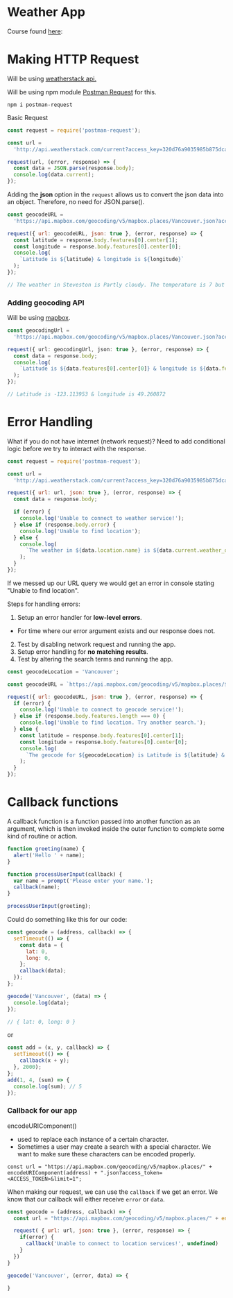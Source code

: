 # Weather App

Course found [here](https://www.udemy.com/course/the-complete-nodejs-developer-course-2):

# Making HTTP Request

Will be using [weatherstack api.](https://weatherstack.com/documentation)

Will be using npm module [Postman Request](https://www.npmjs.com/package/postman-request) for this.
```
npm i postman-request
```

Basic Request
```js
const request = require('postman-request');

const url =
  'http://api.weatherstack.com/current?access_key=320d76a9035985b875dca26811572be4&query=49.1665025,-123.1924007';

request(url, (error, response) => {
  const data = JSON.parse(response.body);
  console.log(data.current);
});
```

Adding the **json** option in the `request` allows us to convert the json data into an object. Therefore, no need for JSON.parse().

```js
const geocodeURL =
  'https://api.mapbox.com/geocoding/v5/mapbox.places/Vancouver.json?access_token=pk.eyJ1IjoiY3VydGlzd2FyY3VwIiwiYSI6ImNsMGp5b3c1MDBoYzIzcGtjMG0ydHgwZXYifQ.UUL9qMMMqC7XezgJIGqdNg&limit=1';

request({ url: geocodeURL, json: true }, (error, response) => {
  const latitude = response.body.features[0].center[1];
  const longitude = response.body.features[0].center[0];
  console.log(
    `Latitude is ${latitude} & longitude is ${longitude}`
  );
});

// The weather in Steveston is Partly cloudy. The temperature is 7 but feels like 5.
```

### Adding geocoding API

Will be using [mapbox](https://docs.mapbox.com/api/search/geocoding/).

```ts
const geocodingUrl =
  'https://api.mapbox.com/geocoding/v5/mapbox.places/Vancouver.json?access_token=pk.eyJ1IjoiY3VydGlzd2FyY3VwIiwiYSI6ImNsMGp5b3c1MDBoYzIzcGtjMG0ydHgwZXYifQ.UUL9qMMMqC7XezgJIGqdNg&limit=1';

request({ url: geocodingUrl, json: true }, (error, response) => {
  const data = response.body;
  console.log(
    `Latitude is ${data.features[0].center[0]} & longitude is ${data.features[0].center[1]}`
  );
});

// Latitude is -123.113953 & longitude is 49.260872
```

# Error Handling

What if you do not have internet (network request)? Need to add conditional logic before we try to interact with the response. 

```js
const request = require('postman-request');

const url =
  'http://api.weatherstack.com/current?access_key=320d76a9035985b875dca26811572be4&query=49.1665025,-123.1924007&units=m';

request({ url: url, json: true }, (error, response) => {
  const data = response.body;

  if (error) {
    console.log('Unable to connect to weather service!');
  } else if (response.body.error) {
    console.log('Unable to find location');
  } else {
    console.log(
      `The weather in ${data.location.name} is ${data.current.weather_descriptions}. The temperature is ${data.current.temperature} but feels like ${data.current.feelslike}.`
    );
  }
});
```
If we messed up our URL query we would get an error in console stating "Unable to find location".

Steps for handling errors:
1. Setup an error handler for **low-level errors**.
  - For time where our error argument exists and our response does not.
2. Test by disabling network request and running the app.
3. Setup error handling for **no matching results**.
4. Test by altering the search terms and running the app.

```js
const geocodeLocation = 'Vancouver';

const geocodeURL = `https://api.mapbox.com/geocoding/v5/mapbox.places/${geocodeLocation}.json?access_token=pk.eyJ1IjoiY3VydGlzd2FyY3VwIiwiYSI6ImNsMGp5b3c1MDBoYzIzcGtjMG0ydHgwZXYifQ.UUL9qMMMqC7XezgJIGqdNg&limit=1`;

request({ url: geocodeURL, json: true }, (error, response) => {
  if (error) {
    console.log('Unable to connect to geocode service!');
  } else if (response.body.features.length === 0) {
    console.log('Unable to find location. Try another search.');
  } else {
    const latitude = response.body.features[0].center[1];
    const longitude = response.body.features[0].center[0];
    console.log(
      `The geocode for ${geocodeLocation} is Latitude is ${latitude} & longitude is ${longitude}`
    );
  }
});
```

# Callback functions

A callback function is a function passed into another function as an argument, which is then invoked inside the outer function to complete some kind of routine or action.

```js
function greeting(name) {
  alert('Hello ' + name);
}

function processUserInput(callback) {
  var name = prompt('Please enter your name.');
  callback(name);
}

processUserInput(greeting);
```

Could do something like this for our code:
```js
const geocode = (address, callback) => {
  setTimeout(() => {
    const data = {
      lat: 0,
      long: 0,
    };
    callback(data);
  });
};

geocode('Vancouver', (data) => {
  console.log(data);
});

// { lat: 0, long: 0 }
```
or
```js
const add = (x, y, callback) => {
  setTimeout(() => {
    callback(x + y);
  }, 2000);
};
add(1, 4, (sum) => {
  console.log(sum); // 5
});
```

### Callback for our app

encodeURIComponent()
- used to replace each instance of a certain character.
- Sometimes a user may create a search with a special character. We want to make sure these characters can be encoded properly. 

`const url = "https://api.mapbox.com/geocoding/v5/mapbox.places/" + encodeURIComponent(address) + ".json?access_token=<ACCESS_TOKEN>&limit=1";`

When making our request, we can use the `callback` if we get an error. We know that our callback will either receive `error` or `data`.
```js
const geocode = (address, callback) => {
  const url = "https://api.mapbox.com/geocoding/v5/mapbox.places/" + encodeURIComponent(address) + ".json?access_token=pk.eyJ1IjoiY3VydGlzd2FyY3VwIiwiYSI6ImNsMGp5b3c1MDBoYzIzcGtjMG0ydHgwZXYifQ.UUL9qMMMqC7XezgJIGqdNg&limit=1";

  request( { url: url, json: true }, (error, response) => {
    if(error) {
      callback('Unable to connect to location services!', undefined)
    }
  })
}

geocode('Vancouver', (error, data) => {

}
```
